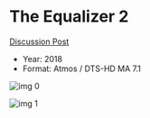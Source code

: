 # The Equalizer 2

[Discussion Post](https://www.avsforum.com/threads/bass-eq-for-filtered-movies.2995212/post-57097358)

* Year: 2018
* Format: Atmos / DTS-HD MA 7.1

![img 0](https://i.imgur.com/GEMISGD.jpg)

![img 1](https://i.imgur.com/jFiJyqX.jpg)


